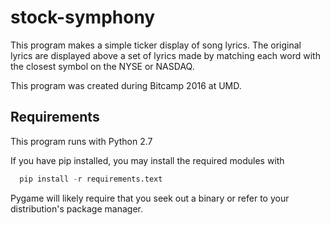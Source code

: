 # stock-symphony
This program makes a simple ticker display of song lyrics. The original lyrics are displayed above a set of lyrics made by matching each word with the closest symbol on the NYSE or NASDAQ.

This program was created during Bitcamp 2016 at UMD.

## Requirements
This program runs with Python 2.7

If you have pip installed, you may install the required modules with

```Python
  pip install -r requirements.text
```

Pygame will likely require that you seek out a binary or refer to your distribution's package manager.
